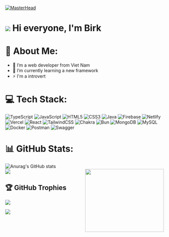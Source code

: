 [![MasterHead](https://user-images.githubusercontent.com/10498744/210012254-234538ff-d198-48aa-8964-37e6fd45d227.gif)](https:github.com/baonguyen130402)
# ![](https://user-images.githubusercontent.com/18350557/176309783-0785949b-9127-417c-8b55-ab5a4333674e.gif) Hi everyone, I'm Birk

# 💫 About Me:
 * 🔭 I’m a web developer from Viet Nam<br>
 * 🌱 I’m currently learning a new framework<br>
 * ⚡ I'm a introvert 

# 💻 Tech Stack:
![TypeScript](https://img.shields.io/badge/typescript-%23007ACC.svg?style=for-the-badge&logo=typescript&logoColor=white) ![JavaScript](https://img.shields.io/badge/javascript-%23323330.svg?style=for-the-badge&logo=javascript&logoColor=%23F7DF1E) ![HTML5](https://img.shields.io/badge/html5-%23E34F26.svg?style=for-the-badge&logo=html5&logoColor=white) ![CSS3](https://img.shields.io/badge/css3-%231572B6.svg?style=for-the-badge&logo=css3&logoColor=white) ![Java](https://img.shields.io/badge/java-%23ED8B00.svg?style=for-the-badge&logo=openjdk&logoColor=white) ![Firebase](https://img.shields.io/badge/firebase-%23039BE5.svg?style=for-the-badge&logo=firebase) ![Netlify](https://img.shields.io/badge/netlify-%23000000.svg?style=for-the-badge&logo=netlify&logoColor=#00C7B7) ![Vercel](https://img.shields.io/badge/vercel-%23000000.svg?style=for-the-badge&logo=vercel&logoColor=white) ![React](https://img.shields.io/badge/react-%2320232a.svg?style=for-the-badge&logo=react&logoColor=%2361DAFB) ![TailwindCSS](https://img.shields.io/badge/tailwindcss-%2338B2AC.svg?style=for-the-badge&logo=tailwind-css&logoColor=white) ![Chakra](https://img.shields.io/badge/chakra-%234ED1C5.svg?style=for-the-badge&logo=chakraui&logoColor=white) ![Bun](https://img.shields.io/badge/Bun-%23000000.svg?style=for-the-badge&logo=bun&logoColor=white) ![MongoDB](https://img.shields.io/badge/MongoDB-%234ea94b.svg?style=for-the-badge&logo=mongodb&logoColor=white) ![MySQL](https://img.shields.io/badge/mysql-4479A1.svg?style=for-the-badge&logo=mysql&logoColor=white) ![Docker](https://img.shields.io/badge/docker-%230db7ed.svg?style=for-the-badge&logo=docker&logoColor=white) ![Postman](https://img.shields.io/badge/Postman-FF6C37?style=for-the-badge&logo=postman&logoColor=white) ![Swagger](https://img.shields.io/badge/-Swagger-%23Clojure?style=for-the-badge&logo=swagger&logoColor=white)

# 📊 GitHub Stats:
![Anurag's GitHub stats](https://github-readme-stats.vercel.app/api?username=baonguyen130402&show_icons=true&theme=transparent&hide_border=false) <br/>
![](https://github-readme-stats.vercel.app/api/top-langs/?username=baonguyen130402&theme=transparent&hide_border=true&include_all_commits=false&count_private=false&layout=compact)
<img style="width: 250px; height: 200px;" align="right" src="https://media.giphy.com/media/10IEUy0f5V3WLu/giphy.gif" />

## 🏆 GitHub Trophies
![](https://github-profile-trophy.vercel.app/?username=baonguyen130402&theme=one_dark_pro&no-frame=false&no-bg=true&margin-w=4)

[![](https://visitcount.itsvg.in/api?id=baonguyen130402&icon=0&color=0)](https://visitcount.itsvg.in)
